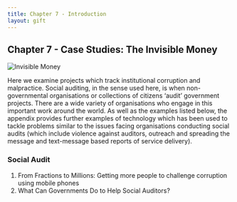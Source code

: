 ```yaml
---
title: Chapter 7 - Introduction
layout: gift
---
```


## Chapter 7 - Case Studies: The Invisible Money 

<img alt="Invisible Money" src="http://farm8.staticflickr.com/7221/7274044300_5b1f9b09a1_o.gif" class="inline-image" />

Here we examine projects which track institutional corruption and malpractice. Social auditing, in the sense used here, is when non-governmental organisations or collections of citizens ‘audit’ government projects. There are a wide variety of organisations who engage in this important work around the world. As well as the examples listed below, the appendix provides further examples of technology which has been used to tackle problems similar to the issues facing organisations conducting social audits (which include violence against auditors, outreach and spreading the message and text-message based reports of service delivery). 

### Social Audit 

1. From Fractions to Millions: Getting more people to challenge corruption using mobile phones 
2. What Can Governments Do to Help Social Auditors?